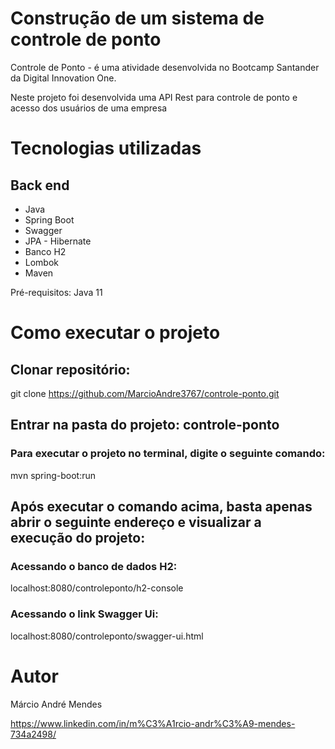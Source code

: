 # Construção de um sistema de controle de ponto

Controle de Ponto -  é uma atividade desenvolvida no Bootcamp Santander da Digital Innovation One.

Neste projeto foi desenvolvida uma API Rest para controle de ponto e acesso dos usuários de uma empresa


# Tecnologias utilizadas
## Back end
- Java
- Spring Boot
- Swagger
- JPA - Hibernate
- Banco H2
- Lombok
- Maven


Pré-requisitos: Java 11

# Como executar o projeto

## Clonar repositório:
git clone https://github.com/MarcioAndre3767/controle-ponto.git

## Entrar na pasta do projeto: controle-ponto

### Para executar o projeto no terminal, digite o seguinte comando:
 mvn spring-boot:run
   
## Após executar o comando acima, basta apenas abrir o seguinte endereço e visualizar a execução do projeto:
### Acessando o banco de dados H2:
localhost:8080/controleponto/h2-console

### Acessando o link Swagger Ui:
localhost:8080/controleponto/swagger-ui.html



# Autor

Márcio André Mendes

https://www.linkedin.com/in/m%C3%A1rcio-andr%C3%A9-mendes-734a2498/
